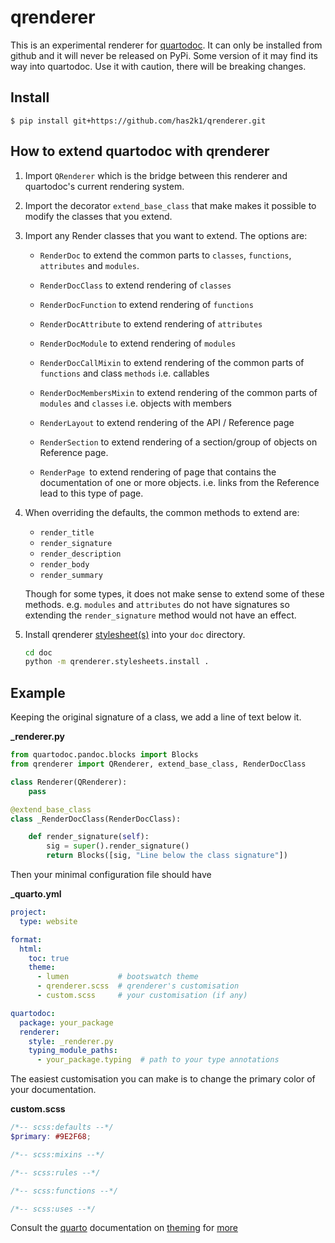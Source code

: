 # qrenderer

This is an experimental renderer for [quartodoc](https://github.com/machow/quartodoc).
It can only be installed from github and it will never be released on PyPi. Some version
of it may find its way into quartodoc. Use it with caution, there will be
breaking changes.

## Install

```console
$ pip install git+https://github.com/has2k1/qrenderer.git
```

## How to extend quartodoc with qrenderer

1. Import `QRenderer` which is the bridge between this renderer and
   quartodoc's current rendering system.

2. Import the decorator `extend_base_class` that make makes it
   possible to modify the classes that you extend.

3. Import any Render classes that you want to extend. The options are:

   - `RenderDoc` to extend the common parts to `classes`,
     `functions`, `attributes` and `modules`.

   - `RenderDocClass` to extend rendering of `classes`

   - `RenderDocFunction` to extend rendering of `functions`

   - `RenderDocAttribute` to extend rendering of `attributes`

   - `RenderDocModule` to extend rendering of `modules`

   - `RenderDocCallMixin` to extend rendering of the common parts
      of `functions` and class `methods` i.e. callables

   - `RenderDocMembersMixin` to extend rendering of the common parts
     of `modules` and `classes` i.e. objects with members

   - `RenderLayout` to extend rendering of the API / Reference page

   - `RenderSection` to extend rendering of a section/group of
     objects on Reference page.

   - `RenderPage `to extend rendering of page that contains the
      documentation of one or more objects. i.e. links from the
      Reference lead to this type of page.

4. When overriding the defaults, the common methods to extend are:

   - `render_title`
   - `render_signature`
   - `render_description`
   - `render_body`
   - `render_summary`

   Though for some types, it does not make sense to extend some of these
   methods. e.g. `modules` and `attributes` do not have signatures so
   extending the `render_signature` method would not have an effect.

5. Install qrenderer [stylesheet(s)](https://github.com/has2k1/qrenderer/tree/main/qrenderer/stylesheets) into your `doc` directory.

   ```bash
   cd doc
   python -m qrenderer.stylesheets.install .
   ```

## Example

Keeping the original signature of a class, we add a line of text below it.

**\_renderer.py**

```python
from quartodoc.pandoc.blocks import Blocks
from qrenderer import QRenderer, extend_base_class, RenderDocClass

class Renderer(QRenderer):
    pass

@extend_base_class
class _RenderDocClass(RenderDocClass):

    def render_signature(self):
        sig = super().render_signature()
        return Blocks([sig, "Line below the class signature"])
```

Then your minimal configuration file should have

**\_quarto.yml**

```yaml
project:
  type: website

format:
  html:
    toc: true
    theme:
      - lumen           # bootswatch theme
      - qrenderer.scss  # qrenderer's customisation
      - custom.scss     # your customisation (if any)

quartodoc:
  package: your_package
  renderer:
    style: _renderer.py
    typing_module_paths:
      - your_package.typing  # path to your type annotations
```

The easiest customisation you can make is to change the primary color of your documentation.

**custom.scss**

```scss
/*-- scss:defaults --*/
$primary: #9E2F68;

/*-- scss:mixins --*/

/*-- scss:rules --*/

/*-- scss:functions --*/

/*-- scss:uses --*/

```

Consult the [quarto](https://quarto.org/) documentation on [theming](https://quarto.org/docs/output-formats/html-themes.html) for [more](https://quarto.org/docs/output-formats/html-themes-more.html)
